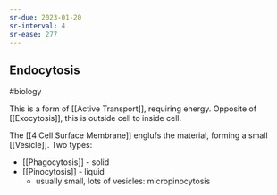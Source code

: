 ```yaml
---
sr-due: 2023-01-20
sr-interval: 4
sr-ease: 277
---
```

## Endocytosis
#biology 

This is a form of [[Active Transport]], requiring energy.
Opposite of [[Exocytosis]], this is outside cell to inside cell.

The [[4 Cell Surface Membrane]] englufs the material, forming a small [[Vesicle]]. 
Two types:
- [[Phagocytosis]] - solid
- [[Pinocytosis]] - liquid
	- usually small, lots of vesicles: micropinocytosis

